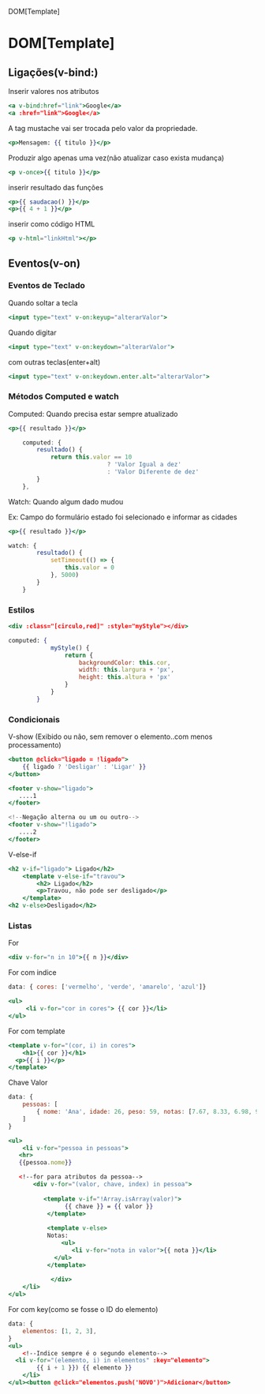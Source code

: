 DOM[Template]

# DOM[Template]

## Ligações(v-bind:)

Inserir valores nos atributos

```jsx
<a v-bind:href="link">Google</a>
<a :href="link">Google</a>
```

A tag mustache vai ser trocada pelo valor da propriedade.

```jsx
<p>Mensagem: {{ titulo }}</p>
```

Produzir algo apenas uma vez(não atualizar caso exista mudança)

```jsx
<p v-once>{{ titulo }}</p>
```

inserir resultado das funções

```jsx
<p>{{ saudacao() }}</p>
<p>{{ 4 + 1 }}</p>
```

inserir como código HTML

```jsx
<p v-html="linkHtml"></p>
```

## Eventos(v-on)

### Eventos de Teclado

Quando soltar a tecla  

```jsx
<input type="text" v-on:keyup="alterarValor">
```

Quando digitar

```jsx
<input type="text" v-on:keydown="alterarValor">
```

com outras teclas(enter+alt)

```jsx
<input type="text" v-on:keydown.enter.alt="alterarValor">
```

### Métodos Computed e watch

Computed: Quando precisa estar sempre atualizado

```jsx
<p>{{ resultado }}</p>

    computed: {
        resultado() {
            return this.valor == 10 
							? 'Valor Igual a dez' 
							: 'Valor Diferente de dez'
        }
    },
```

Watch: Quando algum dado mudou

Ex: Campo do formulário  estado foi selecionado e informar as cidades

```jsx
<p>{{ resultado }}</p>

watch: {
        resultado() {
            setTimeout(() => {
                this.valor = 0
            }, 5000)
        }
    }
```

### Estilos

```jsx
<div :class="[circulo,red]" :style="myStyle"></div>

computed: {
            myStyle() {
                return {
                    backgroundColor: this.cor,
                    width: this.largura + 'px',
                    height: this.altura + 'px'
                }
            }
        }
```

### Condicionais

V-show (Exibido ou não, sem remover o elemento..com menos processamento)

```jsx
<button @click="ligado = !ligado">
	{{ ligado ? 'Desligar' : 'Ligar' }}
</button>

<footer v-show="ligado">
   ....1
</footer>

<!--Negação alterna ou um ou outro-->
<footer v-show="!ligado">
   ....2
</footer>
```

V-else-if

```jsx
<h2 v-if="ligado"> Ligado</h2>
    <template v-else-if="travou">   
        <h2> Ligado</h2>
        <p>Travou, não pode ser desligado</p>
    </template>
<h2 v-else>Desligado</h2>
```

### Listas

For

```jsx
<div v-for="n in 10">{{ n }}</div>    
```

For com indice

```jsx
data: { cores: ['vermelho', 'verde', 'amarelo', 'azul']}

<ul>
     <li v-for="cor in cores"> {{ cor }}</li>
</ul>
```

For com template

```jsx
<template v-for="(cor, i) in cores">
	<h1>{{ cor }}</h1>
  <p>{{ i }}</p>
</template>
```

Chave Valor

```jsx
data: { 
	pessoas: [
		{ nome: 'Ana', idade: 26, peso: 59, notas: [7.67, 8.33, 6.98, 9.21] },
	]
}

<ul>
	<li v-for="pessoa in pessoas">
   <hr>
   {{pessoa.nome}}

   <!--for para atributos da pessoa-->
	   <div v-for="(valor, chave, index) in pessoa">
	                
	      <template v-if="!Array.isArray(valor)">
	            {{ chave }} = {{ valor }} 
           </template>
           
	       <template v-else>
	       Notas:
		       <ul>
		          <li v-for="nota in valor">{{ nota }}</li>
	         </ul>  
	       </template>
	
			</div>
	</li>
</ul> 
```

For com key(como se fosse o ID do elemento)

```jsx
data: { 
	elementos: [1, 2, 3],
}
<ul>
	<!--Indice sempre é o segundo elemento-->
  <li v-for="(elemento, i) in elementos" :key="elemento">
		{{ i + 1 }}) {{ elemento }}
	</li>
</ul><button @click="elementos.push('NOVO')">Adicionar</button>
```